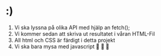 # :)

1. Vi ska lyssna på olika API med hjälp an fetch();
2. Vi kommer sedan att skriva ut resultatet i våran HTML-Fil
3. All html och CSS är färdigt i detta projekt
4. Vi ska bara mysa med javascript 🫠 🫠 🫠

